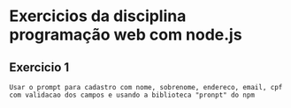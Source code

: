 # Exercicios da disciplina programação web com node.js

## Exercicio 1
	Usar o prompt para cadastro com nome, sobrenome, endereco, email, cpf
	com validacao dos campos e usando a biblioteca "pronpt" do npm 
